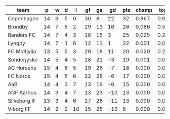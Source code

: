|     team     | p  | w | d | l  | gf | ga | gd  | pts | champ | top2  | top3  | top4  |  5-7  | bot4  | bot3  | bot2  |
|--------------|----|---|---|----|----|----|-----|-----|-------|-------|-------|-------|-------|-------|-------|-------|
| Copenhagen   | 14 | 9 | 5 |  0 | 30 |  8 |  22 |  32 | 0.867 | 0.975 | 0.996 | 0.999 | 0.001 | 0.000 | 0.000 | 0.000|
| Brondby      | 14 | 7 | 5 |  2 | 29 | 13 |  16 |  26 | 0.086 | 0.526 | 0.785 | 0.914 | 0.082 | 0.001 | 0.000 | 0.000|
| Randers FC   | 14 | 7 | 4 |  3 | 18 | 15 |   3 |  25 | 0.025 | 0.231 | 0.512 | 0.757 | 0.227 | 0.005 | 0.001 | 0.000|
| Lyngby       | 14 | 7 | 1 |  6 | 12 | 11 |   1 |  22 | 0.001 | 0.032 | 0.110 | 0.260 | 0.572 | 0.079 | 0.028 | 0.007|
| FC Midtjylla | 13 | 5 | 5 |  3 | 29 | 18 |  11 |  20 | 0.020 | 0.207 | 0.465 | 0.697 | 0.269 | 0.014 | 0.004 | 0.001|
| Sonderjyske  | 14 | 5 | 4 |  5 | 18 | 21 |  -3 |  19 | 0.001 | 0.024 | 0.097 | 0.234 | 0.550 | 0.115 | 0.049 | 0.016|
| AC Horsens   | 15 | 4 | 6 |  5 | 19 | 26 |  -7 |  18 | 0.000 | 0.002 | 0.012 | 0.049 | 0.425 | 0.343 | 0.194 | 0.079|
| FC Nords     | 15 | 4 | 5 |  6 | 22 | 28 |  -6 |  17 | 0.000 | 0.002 | 0.011 | 0.041 | 0.349 | 0.418 | 0.233 | 0.096|
| AaB          | 14 | 4 | 3 |  7 | 13 | 19 |  -6 |  15 | 0.000 | 0.001 | 0.007 | 0.022 | 0.223 | 0.595 | 0.401 | 0.206|
| AGF Aarhus   | 14 | 3 | 4 |  7 | 13 | 23 | -10 |  13 | 0.000 | 0.000 | 0.001 | 0.004 | 0.090 | 0.820 | 0.679 | 0.458|
| Silkeborg IF | 13 | 3 | 4 |  6 | 17 | 28 | -11 |  13 | 0.000 | 0.001 | 0.006 | 0.024 | 0.206 | 0.628 | 0.457 | 0.249|
| Viborg FF    | 14 | 2 | 2 | 10 | 15 | 25 | -10 |   8 | 0.000 | 0.000 | 0.000 | 0.000 | 0.006 | 0.981 | 0.953 | 0.888|
